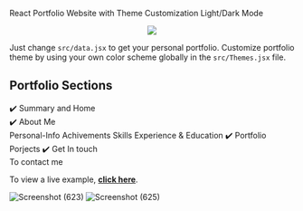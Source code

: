 React Portfolio Website with Theme Customization Light/Dark Mode

<p align="center">
  <kbd>
<img src="https://github.com/kunalbro369/Personal-portfolio-website/assets/96117635/f03bf6f3-de3e-4bb1-8739-5e01090edb02
"></img>
  </kbd>
</p>


Just change `src/data.jsx` to get your personal portfolio. Customize portfolio theme by using your own color scheme globally in the  `src/Themes.jsx` file.

## Portfolio Sections
✔️ Summary and Home\
✔️ About Me\
    Personal-Info
    Achivements
    Skills
    Experience & Education
✔️ Portfolio\
    Porjects
✔️ Get In touch\
    To contact me

To view a live example, **[click here]((https://kunal-portfolio4.netlify.app/))**.

![Screenshot (623)](https://github.com/kunalbro369/Personal-portfolio-website/assets/96117635/c164eb2c-092d-4eb3-95b5-56586475c652)
![Screenshot (625)](https://github.com/kunalbro369/Personal-portfolio-website/assets/96117635/12e48541-382b-4265-b428-9e5321cbbcab)
